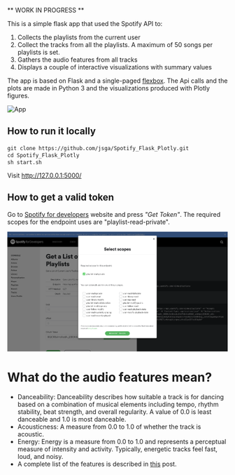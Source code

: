 
** WORK IN PROGRESS **

This is a simple flask app that used the Spotify API to:

1. Collects the playlists from the current user
2. Collect the tracks from all the playlists. A maximum of 50 songs per playlists is set.
3. Gathers the audio features from all tracks
4. Displays a couple of interactive visualizations with summary values

The app is based on Flask and a single-paged [flexbox](https://www.w3schools.com/css/css3_flexbox.asp). The Api calls and the plots are made in Python 3 and the visualizations produced with Plotly figures.

![App](screenshot/Screenshot_App.png)

## How to run it locally

```
git clone https://github.com/jsga/Spotify_Flask_Plotly.git
cd Spotify_Flask_Plotly
sh start.sh
```
Visit http://127.0.0.1:5000/

## How to get a valid token

Go to [Spotify for developers](https://developer.spotify.com/console/get-current-user-playlists/) website and press _"Get Token"_. The required scopes for the endpoint uses are "playlist-read-private".

![Spotify screenshot](screenshots/Screenshot_Spotify.png)

# What do the audio features mean?

- Danceability: Danceability describes how suitable a track is for dancing based on a combination of musical elements including tempo, rhythm stability, beat strength, and overall regularity. A value of 0.0 is least danceable and 1.0 is most danceable.
- Acousticness: A measure from 0.0 to 1.0 of whether the track is acoustic.
- Energy: Energy is a measure from 0.0 to 1.0 and represents a perceptual measure of intensity and activity. Typically, energetic tracks feel fast, loud, and noisy.
- A complete list of the features is described in [this](https://medium.com/@boplantinga/what-do-spotifys-audio-features-tell-us-about-this-year-s-eurovision-song-contest-66ad188e112a) post.

